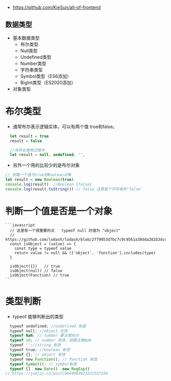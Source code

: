 - https://github.com/KieSun/all-of-frontend

## 数据类型
- 基本数据类型
  - 布尔类型
  - Null类型
  - Undefined类型
  - Number类型
  - 字符串类型
  - Symbol类型（ES6添加）
  - BigInt类型（ES2020添加）
- 对象类型

# 布尔类型
  - 通常布尔表示逻辑实体，可以有两个值 true和false。
  ```javascript
    let result = true
    result = false

    //另外在使用过程中
    let result = null, undefined, '', 
  ```
  - 另外一个用的比较少的是布尔对象
  ```javascript
  // 创建一个值为true的Boolean对象
  let result = new Boolean(true)
  console.log(result)  //Boolean {false}
  console.log(result.toString()) // false 注意是个字符串的‘false’
  ```
  

# 判断一个值是否是一个对象
    ```javascript
      // 这里有一个很重要的点   typeof null 的值为 "object"
      // https://github.com/lodash/lodash/blob/2f79053d7bc7c9c9561a30dda202b3dcd2b72b90/isObject.js
      const isObject = (value) => {
        const type = typeof value
        return value != null && (['object', 'function'].includes(type)
      }

      isObject({})   // true
      isObject(null) // false
      isObject(Function) // true
    ```

# 类型判断
- typeof 能够判断出的类型
```javascript
  typeof undefined; //undefined 有效
  typeof null; //object 无效
  typeof NaN; // number 要注意的点
  typeof 10; // number 有效，但要注意NaN
  typeof '';//string 有效
  typeof true; //boolean 有效
  typeof {}; // object 有效
  typeof new Function(); // function 有效
  typeof Symbol(); // symbol有效
  typeof []  new Date()  new RegExp()
// https://juejin.cn/post/6844903623231537159
```